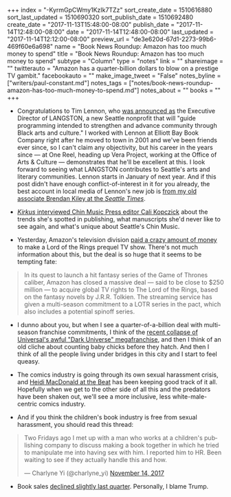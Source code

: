 +++
index = "-KyrmGpCWmy1KzIk7TZz"
sort_create_date = 1510616880
sort_last_updated = 1510690320
sort_publish_date = 1510692480
create_date = "2017-11-13T15:48:00-08:00"
publish_date = "2017-11-14T12:48:00-08:00"
date = "2017-11-14T12:48:00-08:00"
last_updated = "2017-11-14T12:12:00-08:00"
preview_url = "de3e620d-67d1-2273-99b6-469f60e6a698"
name = "Book News Roundup: Amazon has too much money to spend"
title = "Book News Roundup: Amazon has too much money to spend"
subtype = "Column"
type = "notes"
link = ""
shareimage = ""
twitterauto = "Amazon has a quarter-billion dollars to blow on a prestige TV gambit."
facebookauto = ""
make_image_tweet = "False"
notes_byline = ["writers/paul-constant.md"]
notes_tags = ["notes/book-news-roundup-amazon-has-too-much-money-to-spend.md"]
notes_about = ""
books = ""
+++
* Congratulations to Tim Lennon, who [was announced as](http://artbeat.seattle.gov/2017/11/13/first-executive-director-of-langston-hired/) the Executive Director of LANGSTON, a new Seattle nonprofit that will "guide programming intended to strengthen and advance community through Black arts and culture." I worked with Lennon at Elliott Bay Book Company right after he moved to town in 2001 and we've been friends ever since, so I can't claim any objectivity, but his career in the years since — at One Reel, heading up Vera Project, working at the Office of Arts & Culture — demonstrates that he'll be excellent at this. I look forward to seeing what LANGSTON contributes to Seattle's arts and literary communities. Lennon starts in January of next year. And if this post didn't have enough conflict-of-interest in it for you already, the best account in local media of Lennon's new job is [from my old associate Brendan Kiley at the *Seattle Times*](https://www.seattletimes.com/entertainment/theater/a-new-leader-for-langston-tim-lennon/?utm_source=RSS&utm_medium=Referral&utm_campaign=RSS_brendan-kiley).

* [*Kirkus* interviewed Chin Music Press editor Cali Kopczick](https://www.kirkusreviews.com/features/cali-kopczick-chin-music-press/) about the trends she's spotted in publishing, what manuscripts she'd never like to see again, and what's unique about Seattle's Chin Music.

* Yesterday, Amazon's television division [paid a crazy amount of money](http://deadline.com/2017/11/amazon-the-lord-of-the-rings-tv-series-multi-season-commitment-1202207065/) to make a Lord of the Rings prequel TV show. There's not much information about this, but the deal is so huge that it seems to be tempting fate:

<blockquote>In its quest to launch a hit fantasy series of the Game of Thrones caliber, Amazon has closed a massive deal — said to be close to $250 million — to acquire global TV rights to The Lord of the Rings, based on the fantasy novels by J.R.R. Tolkien. The streaming service has given a multi-season commitment to a LOTR series in the pact, which also includes a potential spinoff series.</blockquote>

* I dunno about you, but when I see a quarter-of-a-billion deal with multi-season franchise commitments, I think of the [recent collapse of Universal's awful "Dark Universe" megafranchise](https://newswire.net/newsroom/news/00098592-universal-s-dark-universe-cancelled.html), and then I think of an old cliche about counting baby chicks before they hatch. And then I think of all the people living under bridges in this city and I start to feel queasy.

* The comics industry is going through its own sexual harassment crisis, and [Heidi MacDonald at the Beat](http://www.comicsbeat.com/the-week-in-harassment-news-and-analysis/) has been keeping good track of it all. Hopefully when we get to the other side of all this and the predators have been shaken out, we'll see a more inclusive, less white-male-centric comics industry.

* And if you think the children's book industry is free from sexual harassment, you should read this thread: 

<blockquote class="twitter-tweet" data-lang="en"><p lang="en" dir="ltr">Two Fridays ago I met up with a man who works at a children&#39;s publishing company to discuss making a book together in which he tried to manipulate me into having sex with him. I reported him to HR. Been waiting to see if they actually handle this and how.</p>&mdash; Charlyne Yi (@charlyne_yi) <a href="https://twitter.com/charlyne_yi/status/930478085027258368?ref_src=twsrc%5Etfw">November 14, 2017</a></blockquote>

* Book sales [declined slightly last quarter](https://lunch.publishersmarketplace.com/2017/11/tracked-book-sales-slightly-q3/). Personally, I blame Trump.